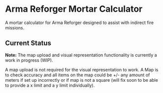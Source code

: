 # Arma Reforger Mortar Calculator

A mortar calculator for Arma Reforger designed to assist with indirect fire missions.

## Current Status

**Note:** The map upload and visual representation functionality is currently a work in progress (WIP).

A map upload is not required for the visual representation to work. A Map is to check accuracy and all items on the map could be +/- any amount of meters if set up incorrectly or if map is not a square (will fix soon to be able to provide a x limit and a y limit individually).